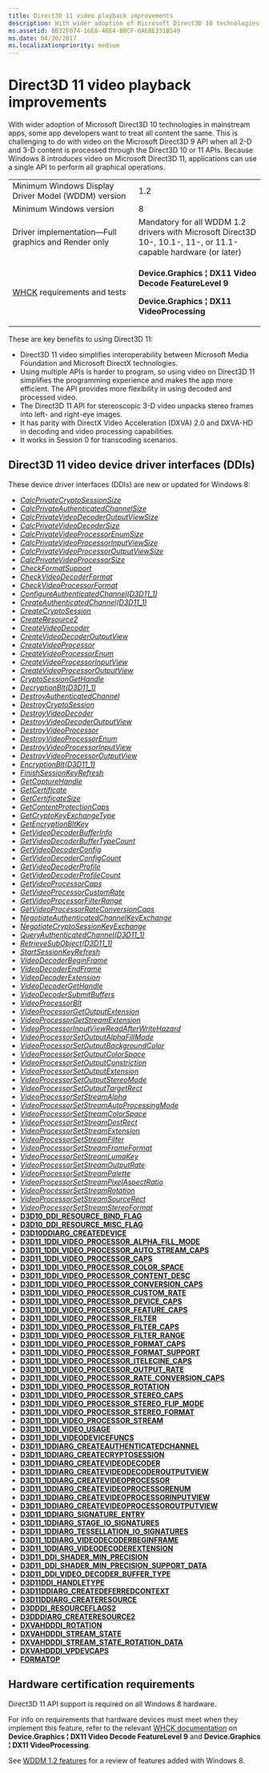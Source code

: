 ```yaml
---
title: Direct3D 11 video playback improvements
description: With wider adoption of Microsoft Direct3D 10 technologies in mainstream apps, some app developers want to treat all content the same.
ms.assetid: BB32F074-16E8-46E4-B9CF-6AEBE331B549
ms.date: 04/20/2017
ms.localizationpriority: medium
---
```


# Direct3D 11 video playback improvements


With wider adoption of Microsoft Direct3D 10 technologies in mainstream apps, some app developers want to treat all content the same. This is challenging to do with video on the Microsoft Direct3D 9 API when all 2-D and 3-D content is processed through the Direct3D 10 or 11 APIs. Because Windows 8 introduces video on Microsoft Direct3D 11, applications can use a single API to perform all graphical operations.

<table>
<colgroup>
<col width="50%" />
<col width="50%" />
</colgroup>
<tbody>
<tr class="odd">
<td align="left">Minimum Windows Display Driver Model (WDDM) version</td>
<td align="left">1.2</td>
</tr>
<tr class="even">
<td align="left">Minimum Windows version</td>
<td align="left">8</td>
</tr>
<tr class="odd">
<td align="left">Driver implementation—Full graphics and Render only</td>
<td align="left">Mandatory for all WDDM 1.2 drivers with Microsoft Direct3D 10-, 10.1-, 11-, or 11.1-capable hardware (or later)</td>
</tr>
<tr class="even">
<td align="left"><a href="https://docs.microsoft.com/windows-hardware/test/hlk/windows-hardware-lab-kit">WHCK</a> requirements and tests</td>
<td align="left"><p><strong>Device.Graphics ¦ DX11 Video Decode FeatureLevel 9</strong></p>
<p><strong>Device.Graphics ¦ DX11 VideoProcessing</strong></p></td>
</tr>
</tbody>
</table>

 

These are key benefits to using Direct3D 11:

-   Direct3D 11 video simplifies interoperability between Microsoft Media Foundation and Microsoft DirectX technologies.
-   Using multiple APIs is harder to program, so using video on Direct3D 11 simplifies the programming experience and makes the app more efficient. The API provides more flexibility in using decoded and processed video.
-   The Direct3D 11 API for stereoscopic 3-D video unpacks stereo frames into left- and right-eye images.
-   It has parity with DirectX Video Acceleration (DXVA) 2.0 and DXVA-HD in decoding and video processing capabilities.
-   It works in Session 0 for transcoding scenarios.

## <span id="Direct3D_11_video_device_driver_interfaces__DDIs_"></span><span id="direct3d_11_video_device_driver_interfaces__ddis_"></span><span id="DIRECT3D_11_VIDEO_DEVICE_DRIVER_INTERFACES__DDIS_"></span>Direct3D 11 video device driver interfaces (DDIs)


These device driver interfaces (DDIs) are new or updated for Windows 8:

-   [*CalcPrivateCryptoSessionSize*](https://docs.microsoft.com/windows-hardware/drivers/ddi/d3d10umddi/nc-d3d10umddi-pfnd3d11_1ddi_calcprivatecryptosessionsize)
-   [*CalcPrivateAuthenticatedChannelSize*](https://docs.microsoft.com/windows-hardware/drivers/ddi/d3d10umddi/nc-d3d10umddi-pfnd3d11_1ddi_calcprivateauthenticatedchannelsize)
-   [*CalcPrivateVideoDecoderOutputViewSize*](https://docs.microsoft.com/windows-hardware/drivers/ddi/d3d10umddi/nc-d3d10umddi-pfnd3d11_1ddi_calcprivatevideodecoderoutputviewsize)
-   [*CalcPrivateVideoDecoderSize*](https://docs.microsoft.com/windows-hardware/drivers/ddi/d3d10umddi/nc-d3d10umddi-pfnd3d11_1ddi_calcprivatevideodecodersize)
-   [*CalcPrivateVideoProcessorEnumSize*](https://docs.microsoft.com/windows-hardware/drivers/ddi/d3d10umddi/nc-d3d10umddi-pfnd3d11_1ddi_calcprivatevideoprocessorenumsize)
-   [*CalcPrivateVideoProcessorInputViewSize*](https://docs.microsoft.com/windows-hardware/drivers/ddi/d3d10umddi/nc-d3d10umddi-pfnd3d11_1ddi_calcprivatevideoprocessorinputviewsize)
-   [*CalcPrivateVideoProcessorOutputViewSize*](https://docs.microsoft.com/windows-hardware/drivers/ddi/d3d10umddi/nc-d3d10umddi-pfnd3d11_1ddi_calcprivatevideoprocessoroutputviewsize)
-   [*CalcPrivateVideoProcessorSize*](https://docs.microsoft.com/windows-hardware/drivers/ddi/d3d10umddi/nc-d3d10umddi-pfnd3d11_1ddi_calcprivatevideoprocessorsize)
-   [*CheckFormatSupport*](https://docs.microsoft.com/windows-hardware/drivers/ddi/d3d10umddi/nc-d3d10umddi-pfnd3d10ddi_checkformatsupport)
-   [*CheckVideoDecoderFormat*](https://docs.microsoft.com/windows-hardware/drivers/ddi/d3d10umddi/nc-d3d10umddi-pfnd3d11_1ddi_checkvideodecoderformat)
-   [*CheckVideoProcessorFormat*](https://docs.microsoft.com/windows-hardware/drivers/ddi/d3d10umddi/nc-d3d10umddi-pfnd3d11_1ddi_checkvideoprocessorformat)
-   [*ConfigureAuthenticatedChannel(D3D11\_1)*](https://docs.microsoft.com/windows-hardware/drivers/ddi/d3d10umddi/nc-d3d10umddi-pfnd3d11_1ddi_configureauthenticatedchannel)
-   [*CreateAuthenticatedChannel(D3D11\_1)*](https://docs.microsoft.com/windows-hardware/drivers/ddi/d3d10umddi/nc-d3d10umddi-pfnd3d11_1ddi_createauthenticatedchannel)
-   [*CreateCryptoSession*](https://docs.microsoft.com/windows-hardware/drivers/ddi/d3d10umddi/nc-d3d10umddi-pfnd3d11_1ddi_createcryptosession)
-   [*CreateResource2*](https://docs.microsoft.com/windows-hardware/drivers/ddi/d3dumddi/nc-d3dumddi-pfnd3dddi_createresource2)
-   [*CreateVideoDecoder*](https://docs.microsoft.com/windows-hardware/drivers/ddi/d3d10umddi/nc-d3d10umddi-pfnd3d11_1ddi_createvideodecoder)
-   [*CreateVideoDecoderOutputView*](https://docs.microsoft.com/windows-hardware/drivers/ddi/d3d10umddi/nc-d3d10umddi-pfnd3d11_1ddi_createvideodecoderoutputview)
-   [*CreateVideoProcessor*](https://docs.microsoft.com/windows-hardware/drivers/ddi/d3d10umddi/nc-d3d10umddi-pfnd3d11_1ddi_createvideoprocessor)
-   [*CreateVideoProcessorEnum*](https://docs.microsoft.com/windows-hardware/drivers/ddi/d3d10umddi/nc-d3d10umddi-pfnd3d11_1ddi_createvideoprocessorenum)
-   [*CreateVideoProcessorInputView*](https://docs.microsoft.com/windows-hardware/drivers/ddi/d3d10umddi/nc-d3d10umddi-pfnd3d11_1ddi_createvideoprocessorinputview)
-   [*CreateVideoProcessorOutputView*](https://docs.microsoft.com/windows-hardware/drivers/ddi/d3d10umddi/nc-d3d10umddi-pfnd3d11_1ddi_createvideoprocessoroutputview)
-   [*CryptoSessionGetHandle*](https://docs.microsoft.com/windows-hardware/drivers/ddi/d3d10umddi/nc-d3d10umddi-pfnd3d11_1ddi_cryptosessiongethandle)
-   [*DecryptionBlt(D3D11\_1)*](https://docs.microsoft.com/windows-hardware/drivers/ddi/d3d10umddi/nc-d3d10umddi-pfnd3d11_1ddi_decryptionblt)
-   [*DestroyAuthenticatedChannel*](https://docs.microsoft.com/windows-hardware/drivers/ddi/d3d10umddi/nc-d3d10umddi-pfnd3d11_1ddi_destroyauthenticatedchannel)
-   [*DestroyCryptoSession*](https://docs.microsoft.com/windows-hardware/drivers/ddi/d3d10umddi/nc-d3d10umddi-pfnd3d11_1ddi_destroycryptosession)
-   [*DestroyVideoDecoder*](https://docs.microsoft.com/windows-hardware/drivers/ddi/d3d10umddi/nc-d3d10umddi-pfnd3d11_1ddi_destroyvideodecoder)
-   [*DestroyVideoDecoderOutputView*](https://docs.microsoft.com/windows-hardware/drivers/ddi/d3d10umddi/nc-d3d10umddi-pfnd3d11_1ddi_destroyvideodecoderoutputview)
-   [*DestroyVideoProcessor*](https://docs.microsoft.com/windows-hardware/drivers/ddi/d3d10umddi/nc-d3d10umddi-pfnd3d11_1ddi_destroyvideoprocessor)
-   [*DestroyVideoProcessorEnum*](https://docs.microsoft.com/windows-hardware/drivers/ddi/d3d10umddi/nc-d3d10umddi-pfnd3d11_1ddi_destroyvideoprocessorenum)
-   [*DestroyVideoProcessorInputView*](https://docs.microsoft.com/windows-hardware/drivers/ddi/d3d10umddi/nc-d3d10umddi-pfnd3d11_1ddi_destroyvideoprocessorinputview)
-   [*DestroyVideoProcessorOutputView*](https://docs.microsoft.com/windows-hardware/drivers/ddi/d3d10umddi/nc-d3d10umddi-pfnd3d11_1ddi_destroyvideoprocessoroutputview)
-   [*EncryptionBlt(D3D11\_1)*](https://docs.microsoft.com/windows-hardware/drivers/ddi/d3d10umddi/nc-d3d10umddi-pfnd3d11_1ddi_encryptionblt)
-   [*FinishSessionKeyRefresh*](https://docs.microsoft.com/windows-hardware/drivers/ddi/d3d10umddi/nc-d3d10umddi-pfnd3d11_1ddi_finishsessionkeyrefresh)
-   [*GetCaptureHandle*](https://docs.microsoft.com/windows-hardware/drivers/ddi/d3d10umddi/nc-d3d10umddi-pfnd3d11_1ddi_getcapturehandle)
-   [*GetCertificate*](https://docs.microsoft.com/windows-hardware/drivers/ddi/d3d10umddi/nc-d3d10umddi-pfnd3d11_1ddi_getcertificate)
-   [*GetCertificateSize*](https://docs.microsoft.com/windows-hardware/drivers/ddi/d3d10umddi/nc-d3d10umddi-pfnd3d11_1ddi_getcertificatesize)
-   [*GetContentProtectionCaps*](https://docs.microsoft.com/windows-hardware/drivers/ddi/d3d10umddi/nc-d3d10umddi-pfnd3d11_1ddi_getcontentprotectioncaps)
-   [*GetCryptoKeyExchangeType*](https://docs.microsoft.com/windows-hardware/drivers/ddi/d3d10umddi/nc-d3d10umddi-pfnd3d11_1ddi_getcryptokeyexchangetype)
-   [*GetEncryptionBltKey*](https://docs.microsoft.com/windows-hardware/drivers/ddi/d3d10umddi/nc-d3d10umddi-pfnd3d11_1ddi_getencryptionbltkey)
-   [*GetVideoDecoderBufferInfo*](https://docs.microsoft.com/windows-hardware/drivers/ddi/d3d10umddi/nc-d3d10umddi-pfnd3d11_1ddi_getvideodecoderbufferinfo)
-   [*GetVideoDecoderBufferTypeCount*](https://docs.microsoft.com/windows-hardware/drivers/ddi/d3d10umddi/nc-d3d10umddi-pfnd3d11_1ddi_getvideodecoderbuffertypecount)
-   [*GetVideoDecoderConfig*](https://docs.microsoft.com/windows-hardware/drivers/ddi/d3d10umddi/nc-d3d10umddi-pfnd3d11_1ddi_getvideodecoderconfig)
-   [*GetVideoDecoderConfigCount*](https://docs.microsoft.com/windows-hardware/drivers/ddi/d3d10umddi/nc-d3d10umddi-pfnd3d11_1ddi_getvideodecoderconfigcount)
-   [*GetVideoDecoderProfile*](https://docs.microsoft.com/windows-hardware/drivers/ddi/d3d10umddi/nc-d3d10umddi-pfnd3d11_1ddi_getvideodecoderprofile)
-   [*GetVideoDecoderProfileCount*](https://docs.microsoft.com/windows-hardware/drivers/ddi/d3d10umddi/nc-d3d10umddi-pfnd3d11_1ddi_getvideodecoderprofilecount)
-   [*GetVideoProcessorCaps*](https://docs.microsoft.com/windows-hardware/drivers/ddi/d3d10umddi/nc-d3d10umddi-pfnd3d11_1ddi_getvideoprocessorcaps)
-   [*GetVideoProcessorCustomRate*](https://docs.microsoft.com/windows-hardware/drivers/ddi/d3d10umddi/nc-d3d10umddi-pfnd3d11_1ddi_getvideoprocessorcustomrate)
-   [*GetVideoProcessorFilterRange*](https://docs.microsoft.com/windows-hardware/drivers/ddi/d3d10umddi/nc-d3d10umddi-pfnd3d11_1ddi_getvideoprocessorfilterrange)
-   [*GetVideoProcessorRateConversionCaps*](https://docs.microsoft.com/windows-hardware/drivers/ddi/d3d10umddi/nc-d3d10umddi-pfnd3d11_1ddi_getvideoprocessorrateconversioncaps)
-   [*NegotiateAuthenticatedChannelKeyExchange*](https://docs.microsoft.com/windows-hardware/drivers/ddi/d3d10umddi/nc-d3d10umddi-pfnd3d11_1ddi_negotiateauthenticatedchannelkeyexchange)
-   [*NegotiateCryptoSessionKeyExchange*](https://docs.microsoft.com/windows-hardware/drivers/ddi/d3d10umddi/nc-d3d10umddi-pfnd3d11_1ddi_negotiatecryptosessionkeyeschange)
-   [*QueryAuthenticatedChannel(D3D11\_1)*](https://docs.microsoft.com/windows-hardware/drivers/ddi/d3d10umddi/nc-d3d10umddi-pfnd3d11_1ddi_queryauthenticatedchannel)
-   [*RetrieveSubObject(D3D11\_1)*](https://docs.microsoft.com/windows-hardware/drivers/ddi/d3d10umddi/nc-d3d10umddi-pfnd3d10ddi_retrievesubobject)
-   [*StartSessionKeyRefresh*](https://docs.microsoft.com/windows-hardware/drivers/ddi/d3d10umddi/nc-d3d10umddi-pfnd3d11_1ddi_startsessionkeyrefresh)
-   [*VideoDecoderBeginFrame*](https://docs.microsoft.com/windows-hardware/drivers/ddi/d3d10umddi/nc-d3d10umddi-pfnd3d11_1ddi_videodecoderbeginframe)
-   [*VideoDecoderEndFrame*](https://docs.microsoft.com/windows-hardware/drivers/ddi/d3d10umddi/nc-d3d10umddi-pfnd3d11_1ddi_videodecoderendframe)
-   [*VideoDecoderExtension*](https://docs.microsoft.com/windows-hardware/drivers/ddi/d3d10umddi/nc-d3d10umddi-pfnd3d11_1ddi_videodecoderextension)
-   [*VideoDecoderGetHandle*](https://docs.microsoft.com/windows-hardware/drivers/ddi/d3d10umddi/nc-d3d10umddi-pfnd3d11_1ddi_videodecodergethandle)
-   [*VideoDecoderSubmitBuffers*](https://docs.microsoft.com/windows-hardware/drivers/ddi/d3d10umddi/nc-d3d10umddi-pfnd3d11_1ddi_videodecodersubmitbuffers)
-   [*VideoProcessorBlt*](https://docs.microsoft.com/windows-hardware/drivers/ddi/d3d10umddi/nc-d3d10umddi-pfnd3d11_1ddi_videoprocessorblt)
-   [*VideoProcessorGetOutputExtension*](https://docs.microsoft.com/windows-hardware/drivers/ddi/d3d10umddi/nc-d3d10umddi-pfnd3d11_1ddi_videoprocessorgetoutputextension)
-   [*VideoProcessorGetStreamExtension*](https://docs.microsoft.com/windows-hardware/drivers/ddi/d3d10umddi/nc-d3d10umddi-pfnd3d11_1ddi_videoprocessorgetstreamextension)
-   [*VideoProcessorInputViewReadAfterWriteHazard*](https://docs.microsoft.com/windows-hardware/drivers/ddi/d3d10umddi/nc-d3d10umddi-pfnd3d11_1ddi_videoprocessorinputviewreadafterwritehazard)
-   [*VideoProcessorSetOutputAlphaFillMode*](https://docs.microsoft.com/windows-hardware/drivers/ddi/d3d10umddi/nc-d3d10umddi-pfnd3d11_1ddi_videoprocessorsetoutputalphafillmode)
-   [*VideoProcessorSetOutputBackgroundColor*](https://docs.microsoft.com/windows-hardware/drivers/ddi/d3d10umddi/nc-d3d10umddi-pfnd3d11_1ddi_videoprocessorsetoutputbackgroundcolor)
-   [*VideoProcessorSetOutputColorSpace*](https://docs.microsoft.com/windows-hardware/drivers/ddi/d3d10umddi/nc-d3d10umddi-pfnd3d11_1ddi_videoprocessorsetoutputcolorspace)
-   [*VideoProcessorSetOutputConstriction*](https://docs.microsoft.com/windows-hardware/drivers/ddi/d3d10umddi/nc-d3d10umddi-pfnd3d11_1ddi_videoprocessorsetoutputconstriction)
-   [*VideoProcessorSetOutputExtension*](https://docs.microsoft.com/windows-hardware/drivers/ddi/d3d10umddi/nc-d3d10umddi-pfnd3d11_1ddi_videoprocessorsetoutputextension)
-   [*VideoProcessorSetOutputStereoMode*](https://docs.microsoft.com/windows-hardware/drivers/ddi/d3d10umddi/nc-d3d10umddi-pfnd3d11_1ddi_videoprocessorsetoutputstereomode)
-   [*VideoProcessorSetOutputTargetRect*](https://docs.microsoft.com/windows-hardware/drivers/ddi/d3d10umddi/nc-d3d10umddi-pfnd3d11_1ddi_videoprocessorsetoutputtargetrect)
-   [*VideoProcessorSetStreamAlpha*](https://docs.microsoft.com/windows-hardware/drivers/ddi/d3d10umddi/nc-d3d10umddi-pfnd3d11_1ddi_videoprocessorsetstreamalpha)
-   [*VideoProcessorSetStreamAutoProcessingMode*](https://docs.microsoft.com/windows-hardware/drivers/ddi/d3d10umddi/nc-d3d10umddi-pfnd3d11_1ddi_videoprocessorsetstreamautoprocessingmode)
-   [*VideoProcessorSetStreamColorSpace*](https://docs.microsoft.com/windows-hardware/drivers/ddi/d3d10umddi/nc-d3d10umddi-pfnd3d11_1ddi_videoprocessorsetstreamcolorspace)
-   [*VideoProcessorSetStreamDestRect*](https://docs.microsoft.com/windows-hardware/drivers/ddi/d3d10umddi/nc-d3d10umddi-pfnd3d11_1ddi_videoprocessorsetstreamdestrect)
-   [*VideoProcessorSetStreamExtension*](https://docs.microsoft.com/windows-hardware/drivers/ddi/d3d10umddi/nc-d3d10umddi-pfnd3d11_1ddi_videoprocessorsetstreamextension)
-   [*VideoProcessorSetStreamFilter*](https://docs.microsoft.com/windows-hardware/drivers/ddi/d3d10umddi/nc-d3d10umddi-pfnd3d11_1ddi_videoprocessorsetstreamfilter)
-   [*VideoProcessorSetStreamFrameFormat*](https://docs.microsoft.com/windows-hardware/drivers/ddi/d3d10umddi/nc-d3d10umddi-pfnd3d11_1ddi_videoprocessorsetstreamframeformat)
-   [*VideoProcessorSetStreamLumaKey*](https://docs.microsoft.com/windows-hardware/drivers/ddi/d3d10umddi/nc-d3d10umddi-pfnd3d11_1ddi_videoprocessorsetstreamlumakey)
-   [*VideoProcessorSetStreamOutputRate*](https://docs.microsoft.com/windows-hardware/drivers/ddi/d3d10umddi/nc-d3d10umddi-pfnd3d11_1ddi_videoprocessorsetstreamoutputrate)
-   [*VideoProcessorSetStreamPalette*](https://docs.microsoft.com/windows-hardware/drivers/ddi/d3d10umddi/nc-d3d10umddi-pfnd3d11_1ddi_videoprocessorsetstreampalette)
-   [*VideoProcessorSetStreamPixelAspectRatio*](https://docs.microsoft.com/windows-hardware/drivers/ddi/d3d10umddi/nc-d3d10umddi-pfnd3d11_1ddi_videoprocessorsetstreampixelaspectratio)
-   [*VideoProcessorSetStreamRotation*](https://docs.microsoft.com/windows-hardware/drivers/ddi/d3d10umddi/nc-d3d10umddi-pfnd3d11_1ddi_videoprocessorsetstreamrotation)
-   [*VideoProcessorSetStreamSourceRect*](https://docs.microsoft.com/windows-hardware/drivers/ddi/d3d10umddi/nc-d3d10umddi-pfnd3d11_1ddi_videoprocessorsetstreamsourcerect)
-   [*VideoProcessorSetStreamStereoFormat*](https://docs.microsoft.com/windows-hardware/drivers/ddi/d3d10umddi/nc-d3d10umddi-pfnd3d11_1ddi_videoprocessorsetstreamstereoformat)
-   [**D3D10\_DDI\_RESOURCE\_BIND\_FLAG**](https://docs.microsoft.com/windows-hardware/drivers/ddi/d3d10umddi/ne-d3d10umddi-d3d10_ddi_resource_bind_flag)
-   [**D3D10\_DDI\_RESOURCE\_MISC\_FLAG**](https://docs.microsoft.com/windows-hardware/drivers/ddi/d3d10umddi/ne-d3d10umddi-d3d10_ddi_resource_misc_flag)
-   [**D3D10DDIARG\_CREATEDEVICE**](https://docs.microsoft.com/windows-hardware/drivers/ddi/d3d10umddi/ns-d3d10umddi-d3d10ddiarg_createdevice)
-   [**D3D11\_1DDI\_VIDEO\_PROCESSOR\_ALPHA\_FILL\_MODE**](https://docs.microsoft.com/windows-hardware/drivers/ddi/d3d10umddi/ne-d3d10umddi-d3d11_1ddi_video_processor_alpha_fill_mode)
-   [**D3D11\_1DDI\_VIDEO\_PROCESSOR\_AUTO\_STREAM\_CAPS**](https://docs.microsoft.com/windows-hardware/drivers/ddi/d3d10umddi/ne-d3d10umddi-d3d11_1ddi_video_processor_auto_stream_caps)
-   [**D3D11\_1DDI\_VIDEO\_PROCESSOR\_CAPS**](https://docs.microsoft.com/windows-hardware/drivers/ddi/d3d10umddi/ns-d3d10umddi-d3d11_1ddi_video_processor_caps)
-   [**D3D11\_1DDI\_VIDEO\_PROCESSOR\_COLOR\_SPACE**](https://docs.microsoft.com/windows-hardware/drivers/ddi/d3d10umddi/ns-d3d10umddi-d3d11_1ddi_video_processor_color_space)
-   [**D3D11\_1DDI\_VIDEO\_PROCESSOR\_CONTENT\_DESC**](https://docs.microsoft.com/windows-hardware/drivers/ddi/d3d10umddi/ns-d3d10umddi-d3d11_1ddi_video_processor_content_desc)
-   [**D3D11\_1DDI\_VIDEO\_PROCESSOR\_CONVERSION\_CAPS**](https://docs.microsoft.com/windows-hardware/drivers/ddi/d3d10umddi/ne-d3d10umddi-d3d11_1ddi_video_processor_conversion_caps)
-   [**D3D11\_1DDI\_VIDEO\_PROCESSOR\_CUSTOM\_RATE**](https://docs.microsoft.com/windows-hardware/drivers/ddi/d3d10umddi/ns-d3d10umddi-d3d11_1ddi_video_processor_custom_rate)
-   [**D3D11\_1DDI\_VIDEO\_PROCESSOR\_DEVICE\_CAPS**](https://docs.microsoft.com/windows-hardware/drivers/ddi/d3d10umddi/ne-d3d10umddi-d3d11_1ddi_video_processor_device_caps)
-   [**D3D11\_1DDI\_VIDEO\_PROCESSOR\_FEATURE\_CAPS**](https://docs.microsoft.com/windows-hardware/drivers/ddi/d3d10umddi/ne-d3d10umddi-d3d11_1ddi_video_processor_feature_caps)
-   [**D3D11\_1DDI\_VIDEO\_PROCESSOR\_FILTER**](https://docs.microsoft.com/windows-hardware/drivers/ddi/d3d10umddi/ne-d3d10umddi-d3d11_1ddi_video_processor_filter)
-   [**D3D11\_1DDI\_VIDEO\_PROCESSOR\_FILTER\_CAPS**](https://docs.microsoft.com/windows-hardware/drivers/ddi/d3d10umddi/ne-d3d10umddi-d3d11_1ddi_video_processor_filter_caps)
-   [**D3D11\_1DDI\_VIDEO\_PROCESSOR\_FILTER\_RANGE**](https://docs.microsoft.com/windows-hardware/drivers/ddi/d3d10umddi/ns-d3d10umddi-d3d11_1ddi_video_processor_filter_range)
-   [**D3D11\_1DDI\_VIDEO\_PROCESSOR\_FORMAT\_CAPS**](https://docs.microsoft.com/windows-hardware/drivers/ddi/d3d10umddi/ne-d3d10umddi-d3d11_1ddi_video_processor_format_caps)
-   [**D3D11\_1DDI\_VIDEO\_PROCESSOR\_FORMAT\_SUPPORT**](https://docs.microsoft.com/windows-hardware/drivers/ddi/d3d10umddi/ne-d3d10umddi-d3d11_1ddi_video_processor_format_support)
-   [**D3D11\_1DDI\_VIDEO\_PROCESSOR\_ITELECINE\_CAPS**](https://docs.microsoft.com/windows-hardware/drivers/ddi/d3d10umddi/ne-d3d10umddi-d3d11_1ddi_video_processor_itelecine_caps)
-   [**D3D11\_1DDI\_VIDEO\_PROCESSOR\_OUTPUT\_RATE**](https://docs.microsoft.com/windows-hardware/drivers/ddi/d3d10umddi/ne-d3d10umddi-d3d11_1ddi_video_processor_output_rate)
-   [**D3D11\_1DDI\_VIDEO\_PROCESSOR\_RATE\_CONVERSION\_CAPS**](https://docs.microsoft.com/windows-hardware/drivers/ddi/d3d10umddi/ns-d3d10umddi-d3d11_1ddi_video_processor_rate_conversion_caps)
-   [**D3D11\_1DDI\_VIDEO\_PROCESSOR\_ROTATION**](https://docs.microsoft.com/windows-hardware/drivers/ddi/d3d10umddi/ne-d3d10umddi-d3d11_1ddi_video_processor_rotation)
-   [**D3D11\_1DDI\_VIDEO\_PROCESSOR\_STEREO\_CAPS**](https://docs.microsoft.com/windows-hardware/drivers/ddi/d3d10umddi/ne-d3d10umddi-d3d11_1ddi_video_processor_stereo_caps)
-   [**D3D11\_1DDI\_VIDEO\_PROCESSOR\_STEREO\_FLIP\_MODE**](https://docs.microsoft.com/windows-hardware/drivers/ddi/d3d10umddi/ne-d3d10umddi-d3d11_1ddi_video_processor_stereo_flip_mode)
-   [**D3D11\_1DDI\_VIDEO\_PROCESSOR\_STEREO\_FORMAT**](https://docs.microsoft.com/windows-hardware/drivers/ddi/d3d10umddi/ne-d3d10umddi-d3d11_1ddi_video_processor_stereo_format)
-   [**D3D11\_1DDI\_VIDEO\_PROCESSOR\_STREAM**](https://docs.microsoft.com/windows-hardware/drivers/ddi/d3d10umddi/ns-d3d10umddi-d3d11_1ddi_video_processor_stream)
-   [**D3D11\_1DDI\_VIDEO\_USAGE**](https://docs.microsoft.com/windows-hardware/drivers/ddi/d3d10umddi/ne-d3d10umddi-d3d11_1ddi_video_usage)
-   [**D3D11\_1DDI\_VIDEODEVICEFUNCS**](https://docs.microsoft.com/windows-hardware/drivers/ddi/d3d10umddi/ns-d3d10umddi-d3d11_1ddi_videodevicefuncs)
-   [**D3D11\_1DDIARG\_CREATEAUTHENTICATEDCHANNEL**](https://docs.microsoft.com/windows-hardware/drivers/ddi/d3d10umddi/ns-d3d10umddi-d3d11_1ddiarg_createauthenticatedchannel)
-   [**D3D11\_1DDIARG\_CREATECRYPTOSESSION**](https://docs.microsoft.com/windows-hardware/drivers/ddi/d3d10umddi/ns-d3d10umddi-d3d11_1ddiarg_createcryptosession)
-   [**D3D11\_1DDIARG\_CREATEVIDEODECODER**](https://docs.microsoft.com/windows-hardware/drivers/ddi/d3d10umddi/ns-d3d10umddi-d3d11_1ddiarg_createvideodecoder)
-   [**D3D11\_1DDIARG\_CREATEVIDEODECODEROUTPUTVIEW**](https://docs.microsoft.com/windows-hardware/drivers/ddi/d3d10umddi/ns-d3d10umddi-d3d11_1ddiarg_createvideodecoderoutputview)
-   [**D3D11\_1DDIARG\_CREATEVIDEOPROCESSOR**](https://docs.microsoft.com/windows-hardware/drivers/ddi/d3d10umddi/ns-d3d10umddi-d3d11_1ddiarg_createvideoprocessor)
-   [**D3D11\_1DDIARG\_CREATEVIDEOPROCESSORENUM**](https://docs.microsoft.com/windows-hardware/drivers/ddi/d3d10umddi/ns-d3d10umddi-d3d11_1ddiarg_createvideoprocessorenum)
-   [**D3D11\_1DDIARG\_CREATEVIDEOPROCESSORINPUTVIEW**](https://docs.microsoft.com/windows-hardware/drivers/ddi/d3d10umddi/ns-d3d10umddi-d3d11_1ddiarg_createvideoprocessorinputview)
-   [**D3D11\_1DDIARG\_CREATEVIDEOPROCESSOROUTPUTVIEW**](https://docs.microsoft.com/windows-hardware/drivers/ddi/d3d10umddi/ns-d3d10umddi-d3d11_1ddiarg_createvideoprocessoroutputview)
-   [**D3D11\_1DDIARG\_SIGNATURE\_ENTRY**](https://docs.microsoft.com/windows-hardware/drivers/ddi/d3d10umddi/ns-d3d10umddi-d3d11_1ddiarg_signature_entry)
-   [**D3D11\_1DDIARG\_STAGE\_IO\_SIGNATURES**](https://docs.microsoft.com/windows-hardware/drivers/ddi/d3d10umddi/ns-d3d10umddi-d3d11_1ddiarg_stage_io_signatures)
-   [**D3D11\_1DDIARG\_TESSELLATION\_IO\_SIGNATURES**](https://docs.microsoft.com/windows-hardware/drivers/ddi/d3d10umddi/ns-d3d10umddi-d3d11_1ddiarg_tessellation_io_signatures)
-   [**D3D11\_1DDIARG\_VIDEODECODERBEGINFRAME**](https://docs.microsoft.com/windows-hardware/drivers/ddi/d3d10umddi/ns-d3d10umddi-d3d11_1ddiarg_videodecoderbeginframe)
-   [**D3D11\_1DDIARG\_VIDEODECODEREXTENSION**](https://docs.microsoft.com/windows-hardware/drivers/ddi/d3d10umddi/ns-d3d10umddi-d3d11_1ddiarg_videodecoderextension)
-   [**D3D11\_DDI\_SHADER\_MIN\_PRECISION**](https://docs.microsoft.com/windows-hardware/drivers/ddi/d3d10umddi/ne-d3d10umddi-d3d11_ddi_shader_min_precision)
-   [**D3D11\_DDI\_SHADER\_MIN\_PRECISION\_SUPPORT\_DATA**](https://docs.microsoft.com/windows-hardware/drivers/ddi/d3d10umddi/ns-d3d10umddi-d3d11_ddi_shader_min_precision_support_data)
-   [**D3D11\_DDI\_VIDEO\_DECODER\_BUFFER\_TYPE**](https://docs.microsoft.com/windows-hardware/drivers/ddi/d3d10umddi/ne-d3d10umddi-d3d11_ddi_video_decoder_buffer_type)
-   [**D3D11DDI\_HANDLETYPE**](https://docs.microsoft.com/windows-hardware/drivers/ddi/d3d10umddi/ne-d3d10umddi-d3d11ddi_handletype)
-   [**D3D11DDIARG\_CREATEDEFERREDCONTEXT**](https://docs.microsoft.com/windows-hardware/drivers/ddi/d3d10umddi/ns-d3d10umddi-d3d11ddiarg_createdeferredcontext)
-   [**D3D11DDIARG\_CREATERESOURCE**](https://docs.microsoft.com/windows-hardware/drivers/ddi/d3d10umddi/ns-d3d10umddi-d3d11ddiarg_createresource)
-   [**D3DDDI\_RESOURCEFLAGS2**](https://docs.microsoft.com/windows-hardware/drivers/ddi/d3dukmdt/ns-d3dukmdt-_d3dddi_resourceflags2)
-   [**D3DDDIARG\_CREATERESOURCE2**](https://docs.microsoft.com/windows-hardware/drivers/ddi/d3dukmdt/ns-d3dukmdt-_d3dddiarg_createresource2)
-   [**DXVAHDDDI\_ROTATION**](https://docs.microsoft.com/windows-hardware/drivers/ddi/d3dumddi/ne-d3dumddi-_dxvahdddi_rotation)
-   [**DXVAHDDDI\_STREAM\_STATE**](https://docs.microsoft.com/windows-hardware/drivers/ddi/d3dumddi/ne-d3dumddi-_dxvahdddi_stream_state)
-   [**DXVAHDDDI\_STREAM\_STATE\_ROTATION\_DATA**](https://docs.microsoft.com/windows-hardware/drivers/ddi/d3dumddi/ns-d3dumddi-_dxvahdddi_stream_state_rotation_data)
-   [**DXVAHDDDI\_VPDEVCAPS**](https://docs.microsoft.com/windows-hardware/drivers/ddi/d3dumddi/ns-d3dumddi-_dxvahdddi_vpdevcaps)
-   [**FORMATOP**](https://docs.microsoft.com/windows-hardware/drivers/ddi/d3dumddi/ns-d3dumddi-_formatop)

## <span id="Hardware_certification_requirements"></span><span id="hardware_certification_requirements"></span><span id="HARDWARE_CERTIFICATION_REQUIREMENTS"></span>Hardware certification requirements


Direct3D 11 API support is required on all Windows 8 hardware.

For info on requirements that hardware devices must meet when they implement this feature, refer to the relevant [WHCK documentation](https://docs.microsoft.com/windows-hardware/test/hlk/windows-hardware-lab-kit) on **Device.Graphics ¦ DX11 Video Decode FeatureLevel 9** and **Device.Graphics ¦ DX11 VideoProcessing**.

See [WDDM 1.2 features](wddm-v1-2-features.md) for a review of features added with Windows 8.

 

 





